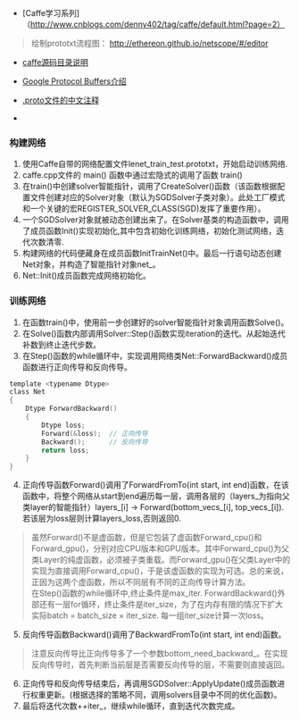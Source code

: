 * [Caffe学习系列]（http://www.cnblogs.com/denny402/tag/caffe/default.html?page=2）

> 绘制prototxt流程图： http://ethereon.github.io/netscope/#/editor  

- [caffe源码目录说明](https://www.hongweipeng.com/index.php/archives/1096/)

- [Google Protocol Buffers介绍](https://blog.csdn.net/fengbingchun/article/details/49977903)

- [.proto文件的中文注释](https://blog.csdn.net/mac_lzq/article/details/63725009)

- 


###  构建网络
1. 使用Caffe自带的网络配置文件lenet_train_test.prototxt，开始启动训练网络.  
2. caffe.cpp文件的 main() 函数中通过宏隐式的调用了函数 train()  
3. 在train()中创建solver智能指针，调用了CreateSolver()函数（该函数根据配置文件创建对应的Solver对象（默认为SGDSolver子类对象）。此处工厂模式和一个关键的宏REGISTER_SOLVER_CLASS(SGD)发挥了重要作用）。
4. 一个SGDSolver对象就被动态创建出来了。在Solver基类的构造函数中，调用了成员函数Init()实现初始化,其中包含初始化训练网络，初始化测试网络，迭代次数清零.  
5. 构建网络的代码便藏身在成员函数InitTrainNet()中。最后一行语句动态创建Net对象，并构造了智能指针对象net_。    
6. Net::Init()成员函数完成网络初始化。 

### 训练网络  
1. 在函数train()中，使用前一步创建好的solver智能指针对象调用函数Solve()。
2. 在Solve()函数内部调用Solver::Step()函数实现iteration的迭代。从起始迭代补数到终止迭代步数。
3. 在Step()函数的while循环中，实现调用网络类Net::ForwardBackward()成员函数进行正向传导和反向传导。
```c
template <typename Dtype>
class Net
{
    Dtype ForwardBackward()
    {
        Dtype loss;
        Forward(&loss);  // 正向传导
        Backward();      // 反向传导
        return loss;
    }
}
```
4. 正向传导函数Forward()调用了ForwardFromTo(int start, int end)函数，在该函数中，将整个网络从start到end遍历每一层，调用各层的（layers_为指向父类layer的智能指针）layers_[i] -> Forward(bottom_vecs_[i], top_vecs_[i]).若该层为loss层则计算layers_loss,否则返回0.  
> 虽然Forward()不是虚函数，但是它包装了虚函数Forward_cpu()和Forward_gpu()，分别对应CPU版本和GPU版本。其中Forward_cpu()为父类Layer的纯虚函数，必须被子类重载。而Forward_gpu()在父类Layer中的实现为直接调用Forward_cpu()，于是该虚函数的实现为可选。总的来说，正因为这两个虚函数，所以不同层有不同的正向传导计算方法。  
> 在Step()函数的while循环中,终止条件是max_iter. ForwardBackward()外部还有一层for循环，终止条件是iter_size，为了在内存有限的情况下扩大实际batch = batch_size × iter_size.  每一组iter_size计算一次loss。
5. 反向传导函数Backward()调用了BackwardFromTo(int start, int end)函数。   
> 注意反向传导比正向传导多了一个参数bottom_need_backward_。在实现反向传导时，首先判断当前层是否需要反向传导的层，不需要则直接返回。  
6. 正向传导和反向传导结束后，再调用SGDSolver::ApplyUpdate()成员函数进行权重更新。(根据选择的策略不同，调用solvers目录中不同的优化函数)。 
7. 最后将迭代次数++iter_，继续while循环，直到迭代次数完成。

